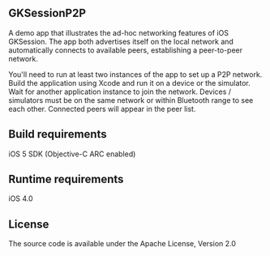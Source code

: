 ## GKSessionP2P
A demo app that illustrates the ad-hoc networking features of iOS GKSession. The app both advertises itself 
on the local network and automatically connects to available peers, establishing a peer-to-peer network.

You'll need to run at least two instances of the app to set up a P2P network. Build the application using 
Xcode and run it on a device or the simulator. Wait for another application instance to join the network. 
Devices / simulators must be on the same network or within Bluetooth range to see each other. Connected 
peers will appear in the peer list.

## Build requirements
iOS 5 SDK (Objective-C ARC enabled)

## Runtime requirements
iOS 4.0

## License
The source code is available under the Apache License, Version 2.0
